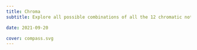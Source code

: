 ```yaml
---
title: Chroma
subtitle: Explore all possible combinations of all the 12 chromatic notes

date: 2021-09-20

cover: compass.svg
---
```

